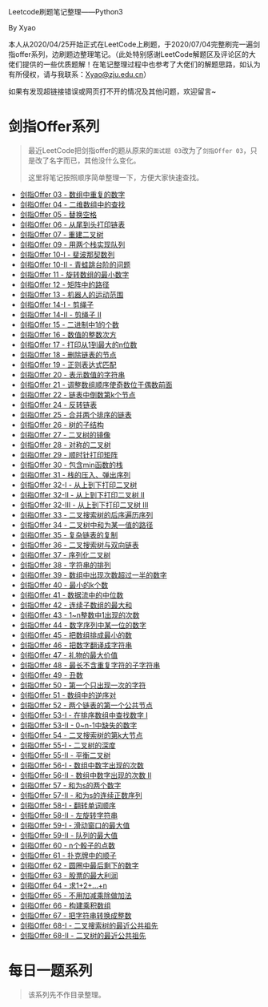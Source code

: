 Leetcode刷题笔记整理——Python3

By Xyao

本人从2020/04/25开始正式在LeetCode上刷题，于2020/07/04完整刷完一遍剑指offer系列，边刷题边整理笔记。（此处特别感谢LeetCode解题区及评论区的大佬们提供的一些优质题解！在笔记整理过程中也参考了大佬们的解题思路，如认为有所侵权，请与我联系：Xyao@zju.edu.cn）

如果有发现超链接错误或网页打不开的情况及其他问题，欢迎留言~

# 剑指Offer系列

> 最近LeetCode把剑指offer的题从原来的`面试题 03`改为了`剑指Offer 03`，只是改了名字而已，其他没什么变化。
>
> 这里将笔记按照顺序简单整理一下，方便大家快速查找。

- [剑指Offer 03 - 数组中重复的数字](https://github.com/TrippleKing/LeetCode_Python3/blob/master/剑指offer系列/面试题03.数组中重复的数字.md)
- [剑指Offer 04 - 二维数组中的查找](https://github.com/TrippleKing/LeetCode_Python3/blob/master/剑指offer系列/面试题04.二维数组中的查找.md)
- [剑指Offer 05 - 替换空格](https://github.com/TrippleKing/LeetCode_Python3/blob/master/剑指offer系列/面试题05.替换空格.md)
- [剑指Offer 06 - 从尾到头打印链表](https://github.com/TrippleKing/LeetCode_Python3/blob/master/剑指offer系列/面试题06.从尾到头打印链表.md)
- [剑指Offer 07 - 重建二叉树](https://github.com/TrippleKing/LeetCode_Python3/blob/master/剑指offer系列/面试题07.重建二叉树.md)
- [剑指Offer 09 - 用两个栈实现队列](https://github.com/TrippleKing/LeetCode_Python3/blob/master/剑指offer系列/面试题09.用两个栈实现队列.md)
- [剑指Offer 10-I - 斐波那契数列](https://github.com/TrippleKing/LeetCode_Python3/blob/master/剑指offer系列/面试题10-I.斐波那契数列.md)
- [剑指Offer 10-II - 青蛙跳台阶的问题](https://github.com/TrippleKing/LeetCode_Python3/blob/master/剑指offer系列/面试题10-II.青蛙跳台阶问题.md)
- [剑指Offer 11 - 旋转数组的最小数字](https://github.com/TrippleKing/LeetCode_Python3/blob/master/剑指offer系列/面试题11.旋转数组的最小数字.md)
- [剑指Offer 12 - 矩阵中的路径](https://github.com/TrippleKing/LeetCode_Python3/blob/master/剑指offer系列/面试题12.矩阵中的路径.md)
- [剑指Offer 13 - 机器人的运动范围](https://github.com/TrippleKing/LeetCode_Python3/blob/master/剑指offer系列/面试题13.机器人的运动范围.md)
- [剑指Offer 14-I - 剪绳子](https://github.com/TrippleKing/LeetCode_Python3/blob/master/剑指offer系列/面试题14-I.剪绳子.md)
- [剑指Offer 14-II - 剪绳子 II](https://github.com/TrippleKing/LeetCode_Python3/blob/master/剑指offer系列/面试题14-II.剪绳子II.md)
- [剑指Offer 15 - 二进制中1的个数](https://github.com/TrippleKing/LeetCode_Python3/blob/master/剑指offer系列/面试题15.二进制中1的个数.md)
- [剑指Offer 16 - 数值的整数次方](https://github.com/TrippleKing/LeetCode_Python3/blob/master/剑指offer系列/面试题16.数值的整数次方.md)
- [剑指Offer 17 - 打印从1到最大的n位数](https://github.com/TrippleKing/LeetCode_Python3/blob/master/剑指offer系列/面试题17.打印从1到最大的n位数.md)
- [剑指Offer 18 - 删除链表的节点](https://github.com/TrippleKing/LeetCode_Python3/blob/master/剑指offer系列/面试题18.删除链表的节点.md)
- [剑指Offer 19 - 正则表达式匹配](https://github.com/TrippleKing/LeetCode_Python3/blob/master/剑指offer系列/面试题19.正则表达式匹配.md)
- [剑指Offer 20 - 表示数值的字符串](https://github.com/TrippleKing/LeetCode_Python3/blob/master/剑指offer系列/面试题20.表示数值的字符串.md)
- [剑指Offer 21 - 调整数组顺序使奇数位于偶数前面](https://github.com/TrippleKing/LeetCode_Python3/blob/master/剑指offer系列/面试题21.调整数组顺序使奇数位于偶数前面.md)
- [剑指Offer 22 - 链表中倒数第k个节点](https://github.com/TrippleKing/LeetCode_Python3/blob/master/剑指offer系列/面试题22.链表中倒数第k个节点.md)
- [剑指Offer 24 - 反转链表](https://github.com/TrippleKing/LeetCode_Python3/blob/master/剑指offer系列/面试题24.反转链表.md)
- [剑指Offer 25 - 合并两个排序的链表](https://github.com/TrippleKing/LeetCode_Python3/blob/master/剑指offer系列/面试题25.合并两个排序的链表.md)
- [剑指Offer 26 - 树的子结构](https://github.com/TrippleKing/LeetCode_Python3/blob/master/剑指offer系列/面试题26.树的子结构.md)
- [剑指Offer 27 - 二叉树的镜像](https://github.com/TrippleKing/LeetCode_Python3/blob/master/剑指offer系列/面试题27.二叉树的镜像.md)
- [剑指Offer 28 - 对称的二叉树](https://github.com/TrippleKing/LeetCode_Python3/blob/master/剑指offer系列/面试题28.对称二叉树.md)
- [剑指Offer 29 - 顺时针打印矩阵](https://github.com/TrippleKing/LeetCode_Python3/blob/master/剑指offer系列/面试题29.顺时针打印矩阵.md)
- [剑指Offer 30 - 包含min函数的栈](https://github.com/TrippleKing/LeetCode_Python3/blob/master/剑指offer系列/面试题30.包含min函数的栈.md)
- [剑指Offer 31 - 栈的压入、弹出序列](https://github.com/TrippleKing/LeetCode_Python3/blob/master/剑指offer系列/面试题31.栈的压入、弹出序列.md)
- [剑指Offer 32-I - 从上到下打印二叉树](https://github.com/TrippleKing/LeetCode_Python3/blob/master/剑指offer系列/面试题32-I.从上到下打印二叉树.md)
- [剑指Offer 32-II - 从上到下打印二叉树 II](https://github.com/TrippleKing/LeetCode_Python3/blob/master/剑指offer系列/面试题32-II.从上到下打印二叉树II.md)
- [剑指Offer 32-III - 从上到下打印二叉树 III](https://github.com/TrippleKing/LeetCode_Python3/blob/master/剑指offer系列/面试题32-III.从上到下打印二叉树III.md)
- [剑指Offer 33 - 二叉搜索树的后序遍历序列](https://github.com/TrippleKing/LeetCode_Python3/blob/master/剑指offer系列/面试题33.二叉搜索树的后序遍历序列.md)
- [剑指Offer 34 - 二叉树中和为某一值的路径](https://github.com/TrippleKing/LeetCode_Python3/blob/master/剑指offer系列/面试题34.二叉树中和为某一值的路径.md)
- [剑指Offer 35 - 复杂链表的复制](https://github.com/TrippleKing/LeetCode_Python3/blob/master/剑指offer系列/面试题35.复杂链表的复制.md)
- [剑指Offer 36 - 二叉搜索树与双向链表](https://github.com/TrippleKing/LeetCode_Python3/blob/master/剑指offer系列/面试题36.二叉搜索树与双向链表.md)
- [剑指Offer 37 - 序列化二叉树](https://github.com/TrippleKing/LeetCode_Python3/blob/master/剑指offer系列/面试题37.序列化二叉树.md)
- [剑指Offer 38 - 字符串的排列](https://github.com/TrippleKing/LeetCode_Python3/blob/master/剑指offer系列/面试题38.字符串的排列.md)
- [剑指Offer 39 - 数组中出现次数超过一半的数字](https://github.com/TrippleKing/LeetCode_Python3/blob/master/剑指offer系列/面试题39.数组中出现次数超过一半的数字.md)
- [剑指Offer 40 - 最小的k个数](https://github.com/TrippleKing/LeetCode_Python3/blob/master/剑指offer系列/面试题40.最小的k个数.md)
- [剑指Offer 41 - 数据流中的中位数](https://github.com/TrippleKing/LeetCode_Python3/blob/master/剑指offer系列/面试题41.数据流中的中位数.md)
- [剑指Offer 42 - 连续子数组的最大和](https://github.com/TrippleKing/LeetCode_Python3/blob/master/剑指offer系列/面试题42.连续子数组的最大和.md)
- [剑指Offer 43 - 1~n整数中1出现的次数](https://github.com/TrippleKing/LeetCode_Python3/blob/master/剑指offer系列/面试题43.1~n整数中1出现的次数.md)
- [剑指Offer 44 - 数字序列中某一位的数字](https://github.com/TrippleKing/LeetCode_Python3/blob/master/剑指offer系列/面试题44.数字序列中某一位的数字.md)
- [剑指Offer 45 - 把数组排成最小的数](https://github.com/TrippleKing/LeetCode_Python3/blob/master/剑指offer系列/面试题45.把数组排成最小的数.md)
- [剑指Offer 46 - 把数字翻译成字符串](https://github.com/TrippleKing/LeetCode_Python3/blob/master/剑指offer系列/面试题46.把数字翻译成字符串.md)
- [剑指Offer 47 - 礼物的最大价值](https://github.com/TrippleKing/LeetCode_Python3/blob/master/剑指offer系列/面试题47.礼物的最大价值.md)
- [剑指Offer 48 - 最长不含重复字符的子字符串](https://github.com/TrippleKing/LeetCode_Python3/blob/master/剑指offer系列/面试题48.最长不含重复字符的子字符串.md)
- [剑指Offer 49 - 丑数](https://github.com/TrippleKing/LeetCode_Python3/blob/master/剑指offer系列/面试题49.丑数.md)
- [剑指Offer 50 - 第一个只出现一次的字符](https://github.com/TrippleKing/LeetCode_Python3/blob/master/剑指offer系列/面试题50.第一个只出现一次的字符.md)
- [剑指Offer 51 - 数组中的逆序对](https://github.com/TrippleKing/LeetCode_Python3/blob/master/剑指offer系列/面试题51.数组中的逆序对.md)
- [剑指Offer 52 - 两个链表的第一个公共节点](https://github.com/TrippleKing/LeetCode_Python3/blob/master/剑指offer系列/面试题52.两个链表的第一个公共节点.md)
- [剑指Offer 53-I - 在排序数组中查找数字 I](https://github.com/TrippleKing/LeetCode_Python3/blob/master/剑指offer系列/面试题53-I.在排序数组中查找数字I.md)
- [剑指Offer 53-II - 0~n-1中缺失的数字](https://github.com/TrippleKing/LeetCode_Python3/blob/master/剑指offer系列/面试题53-II.0~n-1中缺失的数字.md)
- [剑指Offer 54 - 二叉搜索树的第k大节点](https://github.com/TrippleKing/LeetCode_Python3/blob/master/剑指offer系列/面试题54.二叉搜索树的第k大节点.md)
- [剑指Offer 55-I - 二叉树的深度](https://github.com/TrippleKing/LeetCode_Python3/blob/master/剑指offer系列/面试题55-I.二叉树的深度.md)
- [剑指Offer 55-II - 平衡二叉树](https://github.com/TrippleKing/LeetCode_Python3/blob/master/剑指offer系列/面试题55-II.平衡二叉树.md)
- [剑指Offer 56-I - 数组中数字出现的次数](https://github.com/TrippleKing/LeetCode_Python3/blob/master/剑指offer系列/面试题56-I.数组中数字出现的次数.md)
- [剑指Offer 56-II - 数组中数字出现的次数 II](https://github.com/TrippleKing/LeetCode_Python3/blob/master/剑指offer系列/面试题56-II.数组中数字出现的次数II.md)
- [剑指Offer 57 - 和为s的两个数字](https://github.com/TrippleKing/LeetCode_Python3/blob/master/剑指offer系列/面试题57.和为s的两个数字.md)
- [剑指Offer 57-II - 和为s的连续正数序列](https://github.com/TrippleKing/LeetCode_Python3/blob/master/剑指offer系列/面试题57-II.和为s的连续正数序列.md)
- [剑指Offer 58-I - 翻转单词顺序](https://github.com/TrippleKing/LeetCode_Python3/blob/master/剑指offer系列/面试题58-I.翻转单词顺序.md)
- [剑指Offer 58-II - 左旋转字符串](https://github.com/TrippleKing/LeetCode_Python3/blob/master/剑指offer系列/面试题58-II.左旋转字符串.md)
- [剑指Offer 59-I - 滑动窗口的最大值](https://github.com/TrippleKing/LeetCode_Python3/blob/master/剑指offer系列/面试题59-I.滑动窗口的最大值.md)
- [剑指Offer 59-II - 队列的最大值](https://github.com/TrippleKing/LeetCode_Python3/blob/master/剑指offer系列/面试题59-II.队列的最大值.md)
- [剑指Offer 60 - n个骰子的点数](https://github.com/TrippleKing/LeetCode_Python3/blob/master/剑指offer系列/面试题60.n个骰子的点数.md)
- [剑指Offer 61 - 扑克牌中的顺子](https://github.com/TrippleKing/LeetCode_Python3/blob/master/剑指offer系列/面试题61.扑克牌中的顺子.md)
- [剑指Offer 62 - 圆圈中最后剩下的数字](https://github.com/TrippleKing/LeetCode_Python3/blob/master/剑指offer系列/面试题62.圆圈中最后剩下的数字.md)
- [剑指Offer 63 - 股票的最大利润](https://github.com/TrippleKing/LeetCode_Python3/blob/master/剑指offer系列/面试题63.股票的最大利润.md)
- [剑指Offer 64 - 求1+2+...+n](https://github.com/TrippleKing/LeetCode_Python3/blob/master/剑指offer系列/面试题64.求1%2B2%2B...%2Bn.md)
- [剑指Offer 65 - 不用加减乘除做加法](https://github.com/TrippleKing/LeetCode_Python3/blob/master/剑指offer系列/面试题65.不用加减乘除做加法.md)
- [剑指Offer 66 - 构建乘积数组](https://github.com/TrippleKing/LeetCode_Python3/blob/master/剑指offer系列/面试题66.构建乘积数组.md)
- [剑指Offer 67 - 把字符串转换成整数](https://github.com/TrippleKing/LeetCode_Python3/blob/master/剑指offer系列/面试题67.把字符串转换成整数.md)
- [剑指Offer 68-I - 二叉搜索树的最近公共祖先](https://github.com/TrippleKing/LeetCode_Python3/blob/master/剑指offer系列/面试题68-I.二叉搜索树的最近公共祖先.md)
- [剑指Offer 68-II - 二叉树的最近公共祖先](https://github.com/TrippleKing/LeetCode_Python3/blob/master/剑指offer系列/面试题68-II.二叉树的最近公共祖先.md)

# 每日一题系列

> 该系列先不作目录整理。